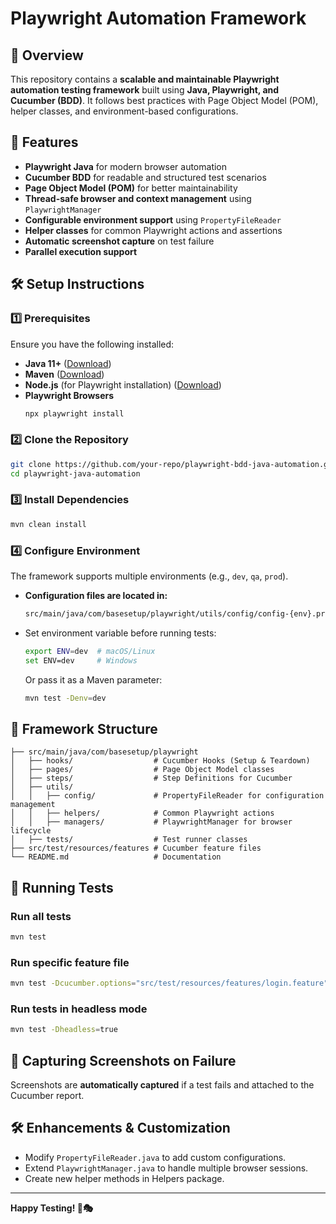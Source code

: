 # Playwright Automation Framework

## 📌 Overview
This repository contains a **scalable and maintainable Playwright automation testing framework** built using **Java, Playwright, and Cucumber (BDD)**. It follows best practices with Page Object Model (POM), helper classes, and environment-based configurations.

## 🚀 Features
- **Playwright Java** for modern browser automation
- **Cucumber BDD** for readable and structured test scenarios
- **Page Object Model (POM)** for better maintainability
- **Thread-safe browser and context management** using `PlaywrightManager`
- **Configurable environment support** using `PropertyFileReader`
- **Helper classes** for common Playwright actions and assertions
- **Automatic screenshot capture** on test failure
- **Parallel execution support**

## 🛠 Setup Instructions

### 1️⃣ Prerequisites
Ensure you have the following installed:
- **Java 11+** ([Download](https://adoptopenjdk.net/))
- **Maven** ([Download](https://maven.apache.org/))
- **Node.js** (for Playwright installation) ([Download](https://nodejs.org/))
- **Playwright Browsers**
  ```sh
  npx playwright install
  ```

### 2️⃣ Clone the Repository
```sh
git clone https://github.com/your-repo/playwright-bdd-java-automation.git
cd playwright-java-automation
```

### 3️⃣ Install Dependencies
```sh
mvn clean install
```

### 4️⃣ Configure Environment
The framework supports multiple environments (e.g., `dev`, `qa`, `prod`).

- **Configuration files are located in:**
  ```sh
  src/main/java/com/basesetup/playwright/utils/config/config-{env}.properties
  ```
- Set environment variable before running tests:
  ```sh
  export ENV=dev  # macOS/Linux
  set ENV=dev     # Windows
  ```
  Or pass it as a Maven parameter:
  ```sh
  mvn test -Denv=dev
  ```

## 📜 Framework Structure
```
├── src/main/java/com/basesetup/playwright
│   ├── hooks/                  # Cucumber Hooks (Setup & Teardown)
│   ├── pages/                  # Page Object Model classes
│   ├── steps/                  # Step Definitions for Cucumber
│   ├── utils/
│   │   ├── config/             # PropertyFileReader for configuration management
│   │   ├── helpers/            # Common Playwright actions
│   │   ├── managers/           # PlaywrightManager for browser lifecycle
│   ├── tests/                  # Test runner classes
├── src/test/resources/features # Cucumber feature files
└── README.md                   # Documentation
```

## 🚦 Running Tests
### Run all tests
```sh
mvn test
```

### Run specific feature file
```sh
mvn test -Dcucumber.options="src/test/resources/features/login.feature"
```

### Run tests in headless mode
```sh
mvn test -Dheadless=true
```

## 📸 Capturing Screenshots on Failure
Screenshots are **automatically captured** if a test fails and attached to the Cucumber report.

## 🛠 Enhancements & Customization
- Modify `PropertyFileReader.java` to add custom configurations.
- Extend `PlaywrightManager.java` to handle multiple browser sessions.
- Create new helper methods in Helpers package.

---
**Happy Testing! 🚀🎭**

